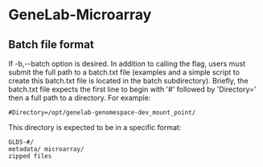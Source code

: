 # GeneLab-Microarray

## Batch file format
If -b,--batch option is desired. In addition to calling the flag, users must submit the full path to a batch.txt file (examples and a simple script to create this batch.txt file is located in the batch subdirectory). Briefly, the batch.txt file expects the first line to begin with '#' followed by 'Directory=' then a full path to a directory. For example:

`#Directory=/opt/genelab-genomespace-dev_mount_point/`

This directory is expected to be in a specific format:
```
GLDS-#/
metadata/ microarray/
zipped files
```

